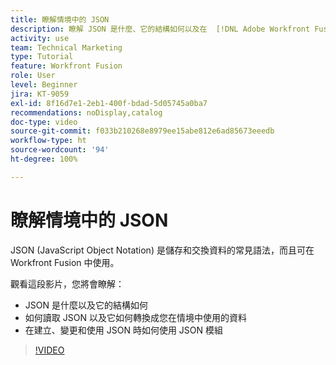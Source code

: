 ```yaml
---
title: 瞭解情境中的 JSON
description: 瞭解 JSON 是什麼、它的結構如何以及在  [!DNL Adobe Workfront Fusion] 中如何將 JSON 轉換為您在情境中使用的資料。
activity: use
team: Technical Marketing
type: Tutorial
feature: Workfront Fusion
role: User
level: Beginner
jira: KT-9059
exl-id: 8f16d7e1-2eb1-400f-bdad-5d05745a0ba7
recommendations: noDisplay,catalog
doc-type: video
source-git-commit: f033b210268e8979ee15abe812e6ad85673eeedb
workflow-type: ht
source-wordcount: '94'
ht-degree: 100%

---
```


# 瞭解情境中的 JSON

JSON (JavaScript Object Notation) 是儲存和交換資料的常見語法，而且可在 Workfront Fusion 中使用。

觀看這段影片，您將會瞭解：

* JSON 是什麼以及它的結構如何
* 如何讀取 JSON 以及它如何轉換成您在情境中使用的資料
* 在建立、變更和使用 JSON 時如何使用 JSON 模組

>[!VIDEO](https://video.tv.adobe.com/v/335300/?quality=12&learn=on)
